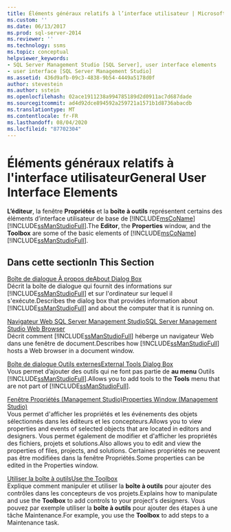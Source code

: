 ```yaml
---
title: Éléments généraux relatifs à l’interface utilisateur | Microsoft Docs
ms.custom: ''
ms.date: 06/13/2017
ms.prod: sql-server-2014
ms.reviewer: ''
ms.technology: ssms
ms.topic: conceptual
helpviewer_keywords:
- SQL Server Management Studio [SQL Server], user interface elements
- user interface [SQL Server Management Studio]
ms.assetid: 436d9afb-09c3-4838-9b54-4449a5178d0f
author: stevestein
ms.author: sstein
ms.openlocfilehash: 02ace1911238a994785189d2d0911ac7d687dade
ms.sourcegitcommit: ad4d92dce894592a259721a1571b1d8736abacdb
ms.translationtype: MT
ms.contentlocale: fr-FR
ms.lasthandoff: 08/04/2020
ms.locfileid: "87702304"
---
```

# <a name="general-user-interface-elements"></a><span data-ttu-id="60cca-102">Éléments généraux relatifs à l'interface utilisateur</span><span class="sxs-lookup"><span data-stu-id="60cca-102">General User Interface Elements</span></span>
  <span data-ttu-id="60cca-103">**L’éditeur**, la fenêtre **Propriétés** et la **boîte à outils** représentent certains des éléments d’interface utilisateur de base de [!INCLUDE[msCoName](../includes/msconame-md.md)] [!INCLUDE[ssManStudioFull](../includes/ssmanstudiofull-md.md)].</span><span class="sxs-lookup"><span data-stu-id="60cca-103">The **Editor**, the **Properties** window, and the **Toolbox** are some of the basic elements of [!INCLUDE[msCoName](../includes/msconame-md.md)] [!INCLUDE[ssManStudioFull](../includes/ssmanstudiofull-md.md)].</span></span>  
  
## <a name="in-this-section"></a><span data-ttu-id="60cca-104">Dans cette section</span><span class="sxs-lookup"><span data-stu-id="60cca-104">In This Section</span></span>  
 [<span data-ttu-id="60cca-105">Boîte de dialogue À propos de</span><span class="sxs-lookup"><span data-stu-id="60cca-105">About Dialog Box</span></span>](about-dialog-box.md)  
 <span data-ttu-id="60cca-106">Décrit la boîte de dialogue qui fournit des informations sur [!INCLUDE[ssManStudioFull](../includes/ssmanstudiofull-md.md)] et sur l'ordinateur sur lequel il s'exécute.</span><span class="sxs-lookup"><span data-stu-id="60cca-106">Describes the dialog box that provides information about [!INCLUDE[ssManStudioFull](../includes/ssmanstudiofull-md.md)] and about the computer that it is running on.</span></span>  
  
 [<span data-ttu-id="60cca-107">Navigateur Web SQL Server Management Studio</span><span class="sxs-lookup"><span data-stu-id="60cca-107">SQL Server Management Studio Web Browser</span></span>](sql-server-management-studio-web-browser.md)  
 <span data-ttu-id="60cca-108">Décrit comment [!INCLUDE[ssManStudioFull](../includes/ssmanstudiofull-md.md)] héberge un navigateur Web dans une fenêtre de document.</span><span class="sxs-lookup"><span data-stu-id="60cca-108">Describes how [!INCLUDE[ssManStudioFull](../includes/ssmanstudiofull-md.md)] hosts a Web browser in a document window.</span></span>  
  
 [<span data-ttu-id="60cca-109">Boîte de dialogue Outils externes</span><span class="sxs-lookup"><span data-stu-id="60cca-109">External Tools Dialog Box</span></span>](external-tools-dialog-box.md)  
 <span data-ttu-id="60cca-110">Vous permet d’ajouter des outils qui ne font pas partie de **au menu** Outils [!INCLUDE[ssManStudioFull](../includes/ssmanstudiofull-md.md)].</span><span class="sxs-lookup"><span data-stu-id="60cca-110">Allows you to add tools to the **Tools** menu that are not part of [!INCLUDE[ssManStudioFull](../includes/ssmanstudiofull-md.md)].</span></span>  
  
 [<span data-ttu-id="60cca-111">Fenêtre Propriétés &#40;Management Studio&#41;</span><span class="sxs-lookup"><span data-stu-id="60cca-111">Properties Window &#40;Management Studio&#41;</span></span>](properties-window-management-studio.md)  
 <span data-ttu-id="60cca-112">Vous permet d'afficher les propriétés et les événements des objets sélectionnés dans les éditeurs et les concepteurs.</span><span class="sxs-lookup"><span data-stu-id="60cca-112">Allows you to view properties and events of selected objects that are located in editors and designers.</span></span> <span data-ttu-id="60cca-113">Vous permet également de modifier et d'afficher les propriétés des fichiers, projets et solutions.</span><span class="sxs-lookup"><span data-stu-id="60cca-113">Also allows you to edit and view the properties of files, projects, and solutions.</span></span> <span data-ttu-id="60cca-114">Certaines propriétés ne peuvent pas être modifiées dans la fenêtre Propriétés.</span><span class="sxs-lookup"><span data-stu-id="60cca-114">Some properties can be edited in the Properties window.</span></span>  
  
 [<span data-ttu-id="60cca-115">Utiliser la boîte à outils</span><span class="sxs-lookup"><span data-stu-id="60cca-115">Use the Toolbox</span></span>](use-the-toolbox.md)  
 <span data-ttu-id="60cca-116">Explique comment manipuler et utiliser la **boîte à outils** pour ajouter des contrôles dans les concepteurs de vos projets.</span><span class="sxs-lookup"><span data-stu-id="60cca-116">Explains how to manipulate and use the **Toolbox** to add controls to your project's designers.</span></span> <span data-ttu-id="60cca-117">Vous pouvez par exemple utiliser la **boîte à outils** pour ajouter des étapes à une tâche Maintenance.</span><span class="sxs-lookup"><span data-stu-id="60cca-117">For example, you use the **Toolbox** to add steps to a Maintenance task.</span></span>  
  
  
